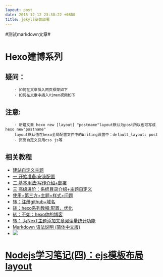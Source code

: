 ```yaml
---
layout: post
date: 2015-12-12 23:30:22 +0800
title: jekyll安装部署
---
```

#测试markdown文章#

# Hexo建博系列

## 疑问：
		· 如何在文章插入网页框架如下
		· 如何在文章中插入Vimeo视频如下

## 注意:
		· 新建文章 hexo new [layout] "postname"layout默认为post所以也可写成hexo new"postname"
		layout默认值在hexo全局配置文件中的Writing设置中：default_layout: post 
		· 页面自定义引用css js等

## 相关教程
* [建站自定义主题](http://www.ituring.com.cn/)
* [一 开始准备:安装配置](http://www.ituring.com.cn/article/198930)
* [二 基本用法:写作介绍+部署](http://www.ituring.com.cn/article/199035)
* [三 高级进阶：系统目录介绍+主题自定义](http://www.ituring.com.cn/article/199294)
* [使用+第三方+主题+样式+问题](http://theme-next.iissnan.com/)
* [转：注册github+域名](http://www.aips.me/github-pages-build-blog.html)
* [转：hexo系列教程:配置，优化](http://zipperary.com/categories/hexo/)
* [转：不如：hexo你的博客](http://ibruce.info/2013/11/22/hexo-your-blog/)
* [转： 为NexT主题添加文章阅读量统计功能](http://www.tuicool.com/articles/YB3EJnz)
* [Markdown 语法说明 (简体中文版)](http://wowubuntu.com/markdown/)
* []()
![](image.png)

# [Nodejs学习笔记(四)：ejs模板布局 layout](http://my.oschina.net/jsan/blog/178407)
